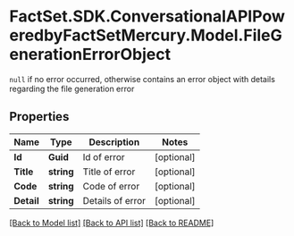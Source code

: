 # FactSet.SDK.ConversationalAPIPoweredbyFactSetMercury.Model.FileGenerationErrorObject
`null` if no error occurred, otherwise contains an error object with details regarding the file generation error

## Properties

Name | Type | Description | Notes
------------ | ------------- | ------------- | -------------
**Id** | **Guid** | Id of error | [optional] 
**Title** | **string** | Title of error | [optional] 
**Code** | **string** | Code of error | [optional] 
**Detail** | **string** | Details of error | [optional] 

[[Back to Model list]](../README.md#documentation-for-models) [[Back to API list]](../README.md#documentation-for-api-endpoints) [[Back to README]](../README.md)

